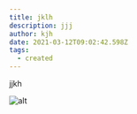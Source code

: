 ```yaml
---
title: jklh
description: jjj
author: kjh
date: 2021-03-12T09:02:42.598Z
tags:
  - created
---
```

jjkh

![alt](/static/img/engagementm_f_rgb.jpg "title")